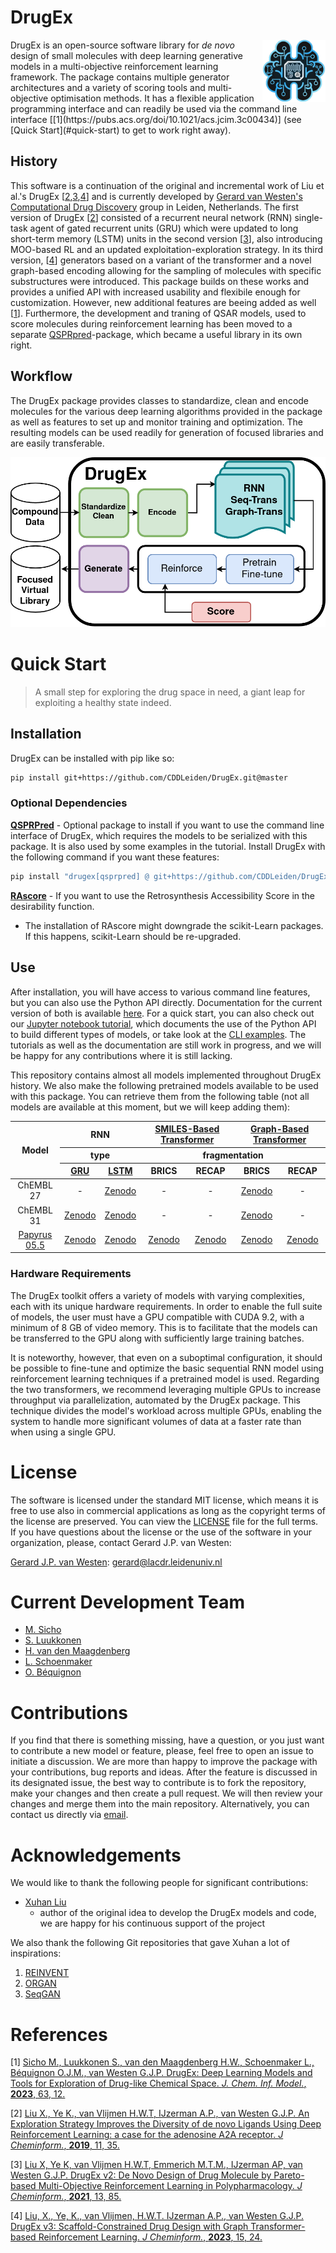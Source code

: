 # DrugEx
 
<img src='figures/logo.png' width=20% align=right>
<p align=left width=70%>
DrugEx is an open-source software library for <i>de novo</i> design of small molecules with deep learning generative models in a multi-objective reinforcement learning framework. The package contains multiple generator architectures and a variety of scoring tools and multi-objective optimisation methods. It has a flexible application programming interface and can readily be used via the command line interface [[1](https://pubs.acs.org/doi/10.1021/acs.jcim.3c00434)] (see [Quick Start](#quick-start) to get to work right away).

## History

This software is a continuation of the original and incremental work of Liu et al.'s DrugEx [[2](https://doi.org/10.1186/s13321-019-0355-6),[3](https://doi.org/10.1186/s13321-021-00561-9),[4](https://doi.org/10.1186/s13321-023-00694-z)] and is currently developed by [Gerard van Westen's Computational Drug Discovery](https://twitter.com/cddleiden) group in Leiden, Netherlands. The first version of DrugEx [[2](https://doi.org/10.1186/s13321-019-0355-6)] consisted of a recurrent neural network (RNN) single-task agent of gated recurrent units (GRU) which were updated to long short-term memory (LSTM) units in the second version [[3](https://doi.org/10.1186/s13321-021-00561-9)], also introducing MOO-based RL and an updated exploitation-exploration strategy. In its third version, [[4](https://doi.org/10.1186/s13321-023-00694-z)] generators based on a variant of the transformer and a novel graph-based encoding allowing for the sampling of molecules with specific substructures were introduced. This package builds on these works and provides a unified API with increased usability and flexibile enough for customization. However, new additional features are beeing added as well [[1](https://pubs.acs.org/doi/10.1021/acs.jcim.3c00434)]. Furthermore, the development and traning of QSAR models, used to score molecules during reinforcement learning has been moved to a separate [QSPRpred](https://github.com/CDDLeiden/QSPRPred)-package, which became a useful library in its own right.


## Workflow

The DrugEx package provides classes to standardize, clean and encode molecules for the various deep learning algorithms provided in the package as well as features to set up and monitor training and optimization. The resulting models can be used readily for generation of focused libraries and are easily transferable.

![Fig1](figures/TOC_figure.png)

<!-- Introduction
=============
Due to the large drug-like chemical space available to search for feasible drug-like molecules, rational drug design often starts from specific scaffolds to which side chains/substituents are added or modified. With the rapid growth of the application of deep learning in drug discovery, a variety of effective approaches have been developed for de novo drug design. In previous work, we proposed a method named DrugEx, which can be applied in polypharmacology based on multi-objective deep reinforcement learning. However, the previous version is trained under fixed objectives similar to other known methods and does not allow users to input any prior information (i.e. a desired scaffold). In order to improve the general applicability, we updated DrugEx to design drug molecules based on scaffolds which consist of multiple fragments provided by users. In this work, the Transformer model was employed to generate molecular structures. The Transformer is a multi-head self-attention deep learning model containing an encoder to receive scaffolds as input and a decoder to generate molecules as output. In order to deal with the graph representation of molecules we proposed a novel positional encoding for each atom and bond based on an adjacency matrix to extend the architecture of the Transformer. Each molecule was generated by growing and connecting procedures for the fragments in the given scaffold that were unified into one model. Moreover, we trained this generator under a reinforcement learning framework to increase the number of desired ligands. As a proof of concept, our proposed method was applied to design ligands for the adenosine A2A receptor (A2AAR) and compared with SMILES-based methods. The results demonstrated the effectiveness of our method in that 100% of the generated molecules are valid and most of them had a high predicted affinity value towards A2AAR with given scaffolds.  -->

<!-- <b>Keywords</b>: deep learning, reinforcement learning, policy gradient, drug design, Transformer, multi-objective optimization</p> -->

<!-- Deep learning Archietectures
====================
![Fig2](figures/fig_2.png)

Examples
=========
![Fig3](figures/fig_3.png) -->

# Quick Start

> A small step for exploring the drug space in need, a giant leap for exploiting a healthy state indeed.


## Installation

DrugEx can be installed with pip like so:

```bash
pip install git+https://github.com/CDDLeiden/DrugEx.git@master
```

### Optional Dependencies

**[QSPRPred](https://github.com/CDDLeiden/QSPRPred.git)** - Optional package to install if you want to use the command line interface of DrugEx, which requires the models to be serialized with this package. It is also used by some examples in the tutorial. Install DrugEx with the following command if you want these features:

```bash
pip install "drugex[qsprpred] @ git+https://github.com/CDDLeiden/DrugEx.git@master"
```

**[RAscore](https://github.com/reymond-group/RAscore)** - If you want to use the Retrosynthesis Accessibility Score in the desirability function.
- The installation of RAscore might downgrade the scikit-Learn packages. If this happens, scikit-Learn should be re-upgraded.


## Use

After installation, you will have access to various command line features, but you can also use the Python API directly. Documentation for the current version of both is available [here](https://cddleiden.github.io/DrugEx/docs/). For a quick start, you can also check out our [Jupyter notebook tutorial](./tutorial), which documents the use of the Python API to build different types of models, or take look at the [CLI examples](https://cddleiden.github.io/DrugEx/docs/use.html#cli-example). The tutorials as well as the documentation are still work in progress, and we will be happy for any contributions where it is still lacking.

This repository contains almost all models implemented throughout DrugEx history. We also make the following pretrained models available to be used with this package. You can retrieve them from the following table (not all models are available at this moment, but we will keep adding them):

<table style="text-align: center;">
  <thead>
    <tr>
      <th rowspan="3">Model</th>
      <th colspan="2">RNN</th>
      <th colspan="2"><a href="https://doi.org/10.1186/s13321-023-00694-z">SMILES-Based Transformer</a></th>
      <th colspan="2"><a href="https://doi.org/10.1186/s13321-023-00694-z">Graph-Based Transformer</a></th>
    </tr>
    <tr>
      <th colspan="2">type</th>
      <th colspan="4">fragmentation</th>
    </tr>
    <tr>
      <th><a href="https://doi.org/10.1186/s13321-019-0355-6">GRU</a></th>
      <th><a href="https://doi.org/10.1186/s13321-021-00561-9">LSTM</a></th>
      <th>BRICS</th>
      <th>RECAP</th>
      <th>BRICS</th>
      <th>RECAP</th>
    </tr>
  </thead>
  <tbody>
    <tr>
      <td>ChEMBL 27</td>
      <td>-</td>
      <td><a href="https://doi.org/10.5281/zenodo.7096837">Zenodo</a></td>
      <td>-</td>
      <td>-</td>
      <td><a href="https://doi.org/10.5281/zenodo.7096823">Zenodo</a></td>
      <td>-</td>
    </tr>
    <tr>
      <td>ChEMBL 31</td>
      <td><a href="https://doi.org/10.5281/zenodo.7550739">Zenodo</a></td>
      <td><a href="https://doi.org/10.5281/zenodo.7378916">Zenodo</a></td>
      <td>-</td>
      <td>-</td>
      <td><a href="https://doi.org/10.5281/zenodo.7085629">Zenodo</a></td>
      <td>-</td>
    </tr>
    <tr>
      <td><a href="https://doi.org/10.1186/s13321-022-00672-x">Papyrus</a> <a href="https://doi.org/10.5281/zenodo.7019874">05.5</a></td>
      <td><a href="https://doi.org/10.5281/zenodo.7550792">Zenodo</a></td>
      <td><a href="https://doi.org/10.5281/zenodo.7378923">Zenodo</a></td>
      <td><a href="https://doi.org/10.5281/zenodo.7635064">Zenodo</a></td>
      <td><a href="https://doi.org/10.5281/zenodo.7622774">Zenodo</a></td>
      <td><a href="https://doi.org/10.5281/zenodo.7085421">Zenodo</a></td>
      <td><a href="https://doi.org/10.5281/zenodo.7622738">Zenodo</a></td>
    </tr>
  </tbody>
</table>

### Hardware Requirements

The DrugEx toolkit offers a variety of models with varying complexities, each with its unique hardware requirements. In order to enable the full suite of models, the user must have a GPU compatible with CUDA 9.2, with a minimum of 8 GB of video memory. This is to facilitate that the models can be transferred to the GPU along with sufficiently large training batches. 

It is noteworthy, however, that even on a suboptimal configuration, it should be possible to fine-tune and optimize the basic sequential RNN model using reinforcement learning techniques if a pretrained model is used. Regarding the two transformers, we recommend leveraging multiple GPUs to increase throughput via parallelization, automated by the DrugEx package. This technique divides the model's workload across multiple GPUs, enabling the system to handle more significant volumes of data at a faster rate than when using a single GPU.

# License

The software is licensed under the standard MIT license, which means it is free to use also in commercial applications as long as the copyright terms of the license are preserved. You can view the [LICENSE](./LICENSE) file for the full terms. If you have questions about the license or the use of the software in your organization, please, contact Gerard J.P. van Westen:

   [Gerard J.P. van Westen](mailto:gerard@lacdr.leidenuniv.nl): gerard@lacdr.leidenuniv.nl 

# Current Development Team

- [M. Sicho](https://github.com/martin-sicho)
- [S. Luukkonen](https://github.com/sohviluukkonen)
- [H. van den Maagdenberg](https://github.com/HellevdM)
- [L. Schoenmaker](https://github.com/LindeSchoenmaker)
- [O. Béquignon](https://github.com/OlivierBeq)

# Contributions

If you find that there is something missing, have a question, or you just want to contribute a new model or feature, please, feel free to open an issue to initiate a discussion. We are more than happy to improve the package with your contributions, bug reports and ideas. After the feature is discussed in its designated issue, the best way to contribute is to fork the repository, make your changes and then create a pull request. We will then review your changes and merge them into the main repository. Alternatively, you can contact us directly via [email](mailto:cdd@lacdr.leidenuniv.nl).

# Acknowledgements

We would like to thank the following people for significant contributions:

- [Xuhan Liu](https://github.com/XuhanLiu)
  - author of the original idea to develop the DrugEx models and code, we are happy for his continuous support of the project

We also thank the following Git repositories that gave Xuhan a lot of inspirations:
   
1. [REINVENT](https://github.com/MarcusOlivecrona/REINVENT)
2. [ORGAN](https://github.com/gablg1/ORGAN)
3. [SeqGAN](https://github.com/LantaoYu/SeqGAN)

# References

[1] [Sicho M., Luukkonen S., van den Maagdenberg H.W., Schoenmaker L., Béquignon O.J.M., van Westen G.J.P. DrugEx: Deep Learning Models and Tools for Exploration of Drug-like Chemical Space. *J. Chem. Inf. Model.*, **2023**, 63, 12.](https://pubs.acs.org/doi/10.1021/acs.jcim.3c00434)

[2] [Liu X., Ye K., van Vlijmen H.W.T, IJzerman A.P., van Westen G.J.P. An Exploration Strategy Improves the Diversity of de novo Ligands Using Deep Reinforcement Learning: a case for the adenosine A2A receptor.  *J Cheminform.*, **2019**, 11, 35.](https://jcheminf.biomedcentral.com/articles/10.1186/s13321-019-0355-6)

[3] [Liu X, Ye K, van Vlijmen H.W.T, Emmerich M.T.M., IJzerman AP, van Westen G.J.P. DrugEx v2: De Novo Design of Drug Molecule by Pareto-based Multi-Objective Reinforcement Learning in Polypharmacology. *J Cheminform.*, **2021**, 13, 85.](https://doi.org/10.1186/s13321-021-00561-9) 

[4] [Liu, X., Ye, K., van Vlijmen, H.W.T. IJzerman A.P., van Westen G.J.P. DrugEx v3: Scaffold-Constrained Drug Design with Graph Transformer-based Reinforcement Learning. *J Cheminform.*, **2023**, 15, 24.](https://doi.org/10.1186/s13321-023-00694-z)
